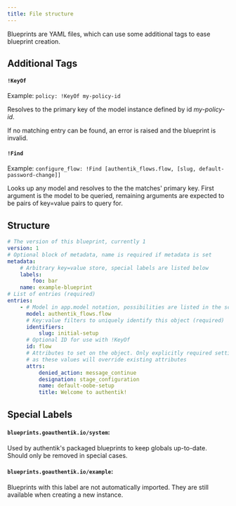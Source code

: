 ```yaml
---
title: File structure
---
```


Blueprints are YAML files, which can use some additional tags to ease blueprint creation.

## Additional Tags

#### `!KeyOf`

Example: `policy: !KeyOf my-policy-id`

Resolves to the primary key of the model instance defined by id _my-policy-id_.

If no matching entry can be found, an error is raised and the blueprint is invalid.

#### `!Find`

Example: `configure_flow: !Find [authentik_flows.flow, [slug, default-password-change]]`

Looks up any model and resolves to the the matches' primary key.
First argument is the model to be queried, remaining arguments are expected to be pairs of key=value pairs to query for.

## Structure

```yaml
# The version of this blueprint, currently 1
version: 1
# Optional block of metadata, name is required if metadata is set
metadata:
    # Arbitrary key=value store, special labels are listed below
    labels:
        foo: bar
    name: example-blueprint
# List of entries (required)
entries:
    - # Model in app.model notation, possibilities are listed in the schema (required)
      model: authentik_flows.flow
      # Key:value filters to uniquely identify this object (required)
      identifiers:
          slug: initial-setup
      # Optional ID for use with !KeyOf
      id: flow
      # Attributes to set on the object. Only explicitly required settings should be stated
      # as these values will override existing attributes
      attrs:
          denied_action: message_continue
          designation: stage_configuration
          name: default-oobe-setup
          title: Welcome to authentik!
```

## Special Labels

#### `blueprints.goauthentik.io/system`:

Used by authentik's packaged blueprints to keep globals up-to-date. Should only be removed in special cases.

#### `blueprints.goauthentik.io/example`:

Blueprints with this label are not automatically imported. They are still available when creating a new instance.

